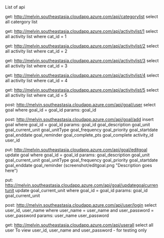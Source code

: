 List of api

get:
http://melvin.southeastasia.cloudapp.azure.com/api/categorylist
select all catergory list

get: 
http://melvin.southeastasia.cloudapp.azure.com/api/activitylist/1
select all activity list where cat_id = 1

get: 
http://melvin.southeastasia.cloudapp.azure.com/api/activitylist/2
select all activity list where cat_id = 2

get:
http://melvin.southeastasia.cloudapp.azure.com/api/activitylist/3
select all activity list where cat_id = 3

get: 
http://melvin.southeastasia.cloudapp.azure.com/api/activitylist/4
select all activity list where cat_id = 4

get: 
http://melvin.southeastasia.cloudapp.azure.com/api/activitylist/5
select all activity list where cat_id = 5

post: 
http://melvin.southeastasia.cloudapp.azure.com/api/goal/user
select goal where goal_id = goal_id
params: goal_id

post: 
http://melvin.southeastasia.cloudapp.azure.com/api/goal/add
insert goal where goal_id = goal_id
params: goal_id
        goal_description
        goal_unit
        goal_current_unit
        goal_unitType
        goal_frequency
        goal_priority
        goal_startdate
        goal_enddate
        goal_reminder
        goal_complete_pts
        goal_complete
        activity_id
        user_id
        
put: 
http://melvin.southeastasia.cloudapp.azure.com/api/goal/editgoal
update goal where goal_id = goal_id
params: goal_description
        goal_unit
        goal_current_unit
        goal_unitType
        goal_frequency
        goal_priority
        goal_startdate
        goal_enddate
        goal_reminder
(screenshot/editgoal.png "Description goes here")

put: 
http://melvin.southeastasia.cloudapp.azure.com/api/goal/updategoalcurrentunit
update goal_current_unit where goal_id = goal_id
params: goal_id
        goal_current_unit
        
post: 
http://melvin.southeastasia.cloudapp.azure.com/api/user/login
select user_id, user_name where user_name = user_name and user_password = user_password
params: user_name
        user_password
        
get: 
http://melvin.southeastasia.cloudapp.azure.com/api/userall
select all user 
To view user_id, user_name and user_password - for testing only
        
